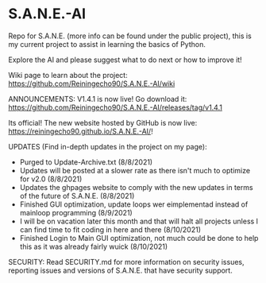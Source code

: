 # S.A.N.E.-AI
Repo for S.A.N.E. (more info can be found under the public project), this is my current project to assist in learning the basics of Python.

Explore the AI and please suggest what to do next or how to improve it!

Wiki page to learn about the project: https://github.com/Reiningecho90/S.A.N.E.-AI/wiki

ANNOUNCEMENTS: 
V1.4.1 is now live! Go download it: https://github.com/Reiningecho90/S.A.N.E.-AI/releases/tag/v1.4.1

Its official! The new website hosted by GitHub is now live: https://reiningecho90.github.io/S.A.N.E.-AI/!

UPDATES (Find in-depth updates in the project on my page):
- Purged to Update-Archive.txt (8/8/2021)
- Updates will be posted at a slower rate as there isn't much to optimize for v2.0 (8/8/2021)
- Updates the ghpages website to comply with the new updates in terms of the future of S.A.N.E. (8/8/2021)
- Finished GUI optimization, update loops wer eimplementad instead of mainloop programming (8/9/2021)
- I will be on vacation later this month and that will halt all projects unless I can find time to fit coding in here and there (8/10/2021)
- Finished Login to Main GUI optimization, not much could be done to help this as it was already fairly wuick (8/10/2021)


SECURITY:
Read SECURITY.md for more information on security issues, reporting issues and versions of S.A.N.E. that have security support.
